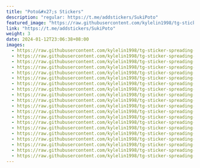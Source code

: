 ```yaml
---
title: "Poto&#x27;s Stickers"
description: "regular: https://t.me/addstickers/SukiPoto"
featured_image: "https://raw.githubusercontent.com/kylelin1998/tg-sticker-spreading-worldwide-images/main/img/2a3a3ee4-5714-4e65-b372-0808e52085e3.jpg"
link: "https://t.me/addstickers/SukiPoto"
weight: 3
date: 2024-01-12T23:06:38+08:00
images:
  - https://raw.githubusercontent.com/kylelin1998/tg-sticker-spreading-worldwide-images/main/img/2a3a3ee4-5714-4e65-b372-0808e52085e3.jpg
  - https://raw.githubusercontent.com/kylelin1998/tg-sticker-spreading-worldwide-images/main/img/f6b9f11c-48c0-4207-b3d1-b88cabad6731.jpg
  - https://raw.githubusercontent.com/kylelin1998/tg-sticker-spreading-worldwide-images/main/img/72dcfb29-520b-4d59-85d1-597909fab438.jpg
  - https://raw.githubusercontent.com/kylelin1998/tg-sticker-spreading-worldwide-images/main/img/0a7341be-ea32-4137-bd64-ccfb32b6b9bc.jpg
  - https://raw.githubusercontent.com/kylelin1998/tg-sticker-spreading-worldwide-images/main/img/b91f1854-bfab-43a3-b661-e0dec0bdb7ff.jpg
  - https://raw.githubusercontent.com/kylelin1998/tg-sticker-spreading-worldwide-images/main/img/6ecf59a6-8dc3-40ae-9cc7-52a8108cc905.jpg
  - https://raw.githubusercontent.com/kylelin1998/tg-sticker-spreading-worldwide-images/main/img/52d407c4-4ff0-4921-9135-a7aa80b63387.jpg
  - https://raw.githubusercontent.com/kylelin1998/tg-sticker-spreading-worldwide-images/main/img/807047f8-4a76-447b-8779-ec9f1c63908c.jpg
  - https://raw.githubusercontent.com/kylelin1998/tg-sticker-spreading-worldwide-images/main/img/edfac1be-7a83-4f13-8bc6-03c656269fd9.jpg
  - https://raw.githubusercontent.com/kylelin1998/tg-sticker-spreading-worldwide-images/main/img/6bf558f8-bb47-4b74-9e3e-115710c37974.jpg
  - https://raw.githubusercontent.com/kylelin1998/tg-sticker-spreading-worldwide-images/main/img/811e0a32-ea0f-43e0-a805-08302d74cf3d.jpg
  - https://raw.githubusercontent.com/kylelin1998/tg-sticker-spreading-worldwide-images/main/img/fd4009a9-c778-4d00-b53b-4bd59bcf5de3.jpg
  - https://raw.githubusercontent.com/kylelin1998/tg-sticker-spreading-worldwide-images/main/img/2a038e56-db4e-41f6-ad52-cea0e6476a81.jpg
  - https://raw.githubusercontent.com/kylelin1998/tg-sticker-spreading-worldwide-images/main/img/8f1a6037-686c-4743-8a3a-a09e25c4a472.jpg
  - https://raw.githubusercontent.com/kylelin1998/tg-sticker-spreading-worldwide-images/main/img/61d62658-8b45-476d-bc6a-b70c5976fd5a.jpg
  - https://raw.githubusercontent.com/kylelin1998/tg-sticker-spreading-worldwide-images/main/img/06a14776-b73e-45d0-98b8-5fa5b9912298.jpg
  - https://raw.githubusercontent.com/kylelin1998/tg-sticker-spreading-worldwide-images/main/img/d855bea5-3697-4c12-82b5-96f84a414293.jpg
  - https://raw.githubusercontent.com/kylelin1998/tg-sticker-spreading-worldwide-images/main/img/5aa8b2b1-c1b0-48cc-8b4d-23a362a28acb.jpg
  - https://raw.githubusercontent.com/kylelin1998/tg-sticker-spreading-worldwide-images/main/img/dadee7ff-0c1b-4327-9a51-354cd014508a.jpg
  - https://raw.githubusercontent.com/kylelin1998/tg-sticker-spreading-worldwide-images/main/img/53443300-bbca-4940-b356-8e0726801832.jpg
---
```

